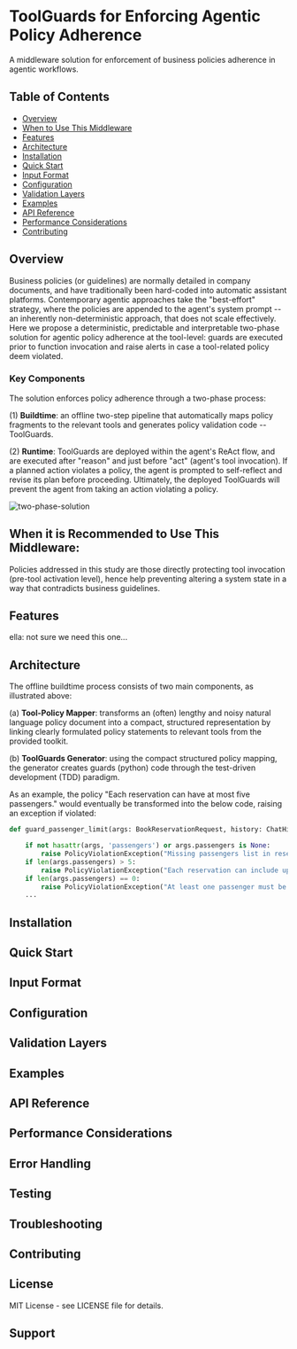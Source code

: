 # ToolGuards for Enforcing Agentic Policy Adherence

A middleware solution for enforcement of business policies adherence in agentic workflows.

## Table of Contents

- [Overview](#overview)
- [When to Use This Middleware](#when-to-use-this-middleware)
- [Features](#features)
- [Architecture](#architecture)
- [Installation](#installation)
- [Quick Start](#quick-start)
- [Input Format](#input-format)
- [Configuration](#configuration)
- [Validation Layers](#validation-layers)
- [Examples](#examples)
- [API Reference](#api-reference)
- [Performance Considerations](#performance-considerations)
- [Contributing](#contributing)

## Overview

Business policies (or guidelines) are normally detailed in company documents, and have traditionally been hard-coded into automatic assistant platforms. Contemporary agentic approaches take the "best-effort" strategy, where the policies are appended to the agent's system prompt -- an inherently non-deterministic approach, that does not scale effectively. Here we propose a deterministic, predictable and interpretable two-phase solution for agentic policy adherence at the tool-level: guards are executed prior to function invocation and raise alerts in case a tool-related policy deem violated.

### Key Components

The solution enforces policy adherence through a two-phase process:

(1) **Buildtime**: an offline two-step pipeline that automatically maps policy fragments to the relevant tools and generates policy validation code -- ToolGuards.

(2) **Runtime**: ToolGuards are deployed within the agent's ReAct flow, and are executed after "reason" and just before "act" (agent's tool invocation). If a planned action violates a policy, the agent is prompted to self-reflect and revise its plan before proceeding. Ultimately, the deployed ToolGuards will prevent the agent from taking an action violating a policy.

![two-phase-solution](buildtime-runtime.png)


## When it is Recommended to Use This Middleware:

Policies addressed in this study are those directly protecting tool invocation (pre-tool activation level), hence help preventing altering a system state in a way that contradicts business guidelines.


## Features

ella: not sure we need this one...


## Architecture

The offline buildtime process consists of two main components, as illustrated above:

(a) **Tool-Policy Mapper**: transforms an (often) lengthy and noisy natural language policy document into a compact, structured representation by linking clearly formulated policy statements to relevant tools from the provided toolkit.

(b) **ToolGuards Generator**: using the compact structured policy mapping, the generator creates guards (python) code through the test-driven development (TDD) paradigm.

As an example, the policy "Each reservation can have at most five passengers." would eventually be transformed into the below code, raising an exception if violated:

```python
def guard_passenger_limit(args: BookReservationRequest, history: ChatHistory, api: FlightBookingApi) -> None:

    if not hasattr(args, 'passengers') or args.passengers is None:
        raise PolicyViolationException("Missing passengers list in reservation request.")
    if len(args.passengers) > 5:
        raise PolicyViolationException("Each reservation can include up to five passengers.")
    if len(args.passengers) == 0:
        raise PolicyViolationException("At least one passenger must be provided.")    
    ...
```

## Installation


## Quick Start


## Input Format


## Configuration


## Validation Layers


## Examples


## API Reference


## Performance Considerations


## Error Handling


## Testing


## Troubleshooting


## Contributing


## License

MIT License - see LICENSE file for details.

## Support
